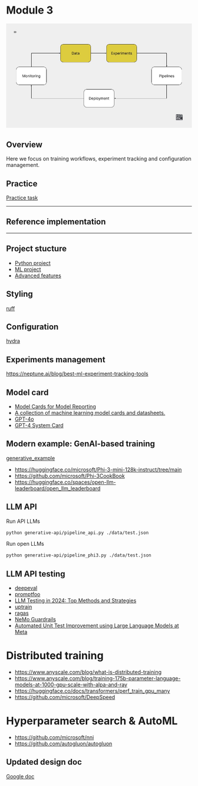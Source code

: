 # Module 3

![Experiment tracking](./../docs/experiments.jpg)

## Overview

Here we focus on training workflows, experiment tracking and configuration
management.

## Practice

[Practice task](./PRACTICE.md)

---

## Reference implementation

---

## Project stucture

- [Python project](https://github.com/navdeep-G/samplemod.git)
- [ML project](https://github.com/ashleve/lightning-hydra-template.git)
- [Advanced features](https://github.com/Lightning-AI/lightning)

## Styling

[ruff](https://github.com/astral-sh/ruff)


## Configuration

[hydra](https://hydra.cc/docs/intro/)

## Experiments management

https://neptune.ai/blog/best-ml-experiment-tracking-tools

## Model card

- [Model Cards for Model Reporting](https://arxiv.org/abs/1810.03993)
- [A collection of machine learning model cards and datasheets.](https://github.com/ivylee/model-cards-and-datasheets)
- [GPT-4o](https://openai.com/index/hello-gpt-4o/)
- [GPT-4 System Card](https://cdn.openai.com/papers/gpt-4-system-card.pdf)

## Modern example: GenAI-based training

[generative_example](./generative_example)

- https://huggingface.co/microsoft/Phi-3-mini-128k-instruct/tree/main
- https://github.com/microsoft/Phi-3CookBook
- https://huggingface.co/spaces/open-llm-leaderboard/open_llm_leaderboard

## LLM API

Run API LLMs

```bash
python generative-api/pipeline_api.py ./data/test.json
```

Run open LLMs

```bash
python generative-api/pipeline_phi3.py ./data/test.json
```

## LLM API testing


- [deepeval](https://github.com/confident-ai/deepeval)
- [promptfoo](https://github.com/promptfoo/promptfoo)
- [LLM Testing in 2024: Top Methods and Strategies](https://www.confident-ai.com/blog/llm-testing-in-2024-top-methods-and-strategies)
- [uptrain](https://github.com/uptrain-ai/uptrain)
- [ragas](https://github.com/explodinggradients/ragas)
- [NeMo Guardrails](https://github.com/NVIDIA/NeMo-Guardrails)
- [Automated Unit Test Improvement using Large Language Models at Meta](https://arxiv.org/abs/2402.09171)


# Distributed training

- https://www.anyscale.com/blog/what-is-distributed-training
- https://www.anyscale.com/blog/training-175b-parameter-language-models-at-1000-gpu-scale-with-alpa-and-ray
- https://huggingface.co/docs/transformers/perf_train_gpu_many
- https://github.com/microsoft/DeepSpeed


# Hyperparameter search & AutoML

- https://github.com/microsoft/nni
- https://github.com/autogluon/autogluon


## Updated design doc

[Google doc](https://docs.google.com/document/d/1vkjE5QohSkxkcWCWahciqR43K4RjCjXMpixx3hoYjXo/edit?usp=sharing)
